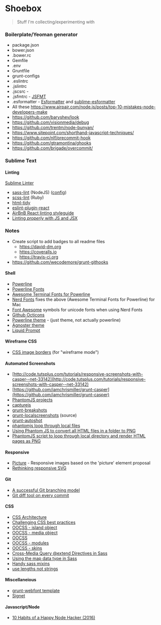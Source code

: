 # Shoebox

> Stuff I'm collecting/experimenting with

### Boilerplate/Yeoman generator

- package.json
- bower.json
- .bower.rc
- Gemfile
- .env
- Gruntfile
- grunt-configs
- .eslintrc
- .jslintrc
- .jscsrc -
- .jsfmtrc - [JSFMT](https://github.com/ionutvmi/sublime-jsfmt)
- .esformatter - [Esformatter](https://github.com/millermedeiros/esformatter) and [sublime-esformatter](https://github.com/piuccio/sublime-esformatter)
- All these https://www.airpair.com/node.js/posts/top-10-mistakes-node-developers-make
- https://github.com/baryshev/look
- https://github.com/visionmedia/debug
- https://github.com/trentm/node-bunyan/
- https://www.sitepoint.com/shorthand-javascript-techniques/
- https://github.com/nlf/precommit-hook
- https://github.com/gtramontina/ghooks
- https://github.com/brigade/overcommit/


### Sublime Text
#### Linting
[Sublime Linter](http://sublimelinter.readthedocs.org/en/latest/about.html)
- [sass-lint](https://github.com/sasstools/sass-lint) (NodeJS) ([config](http://sasstools.github.io/make-sass-lint-config/))
- [scss-lint](https://github.com/attenzione/SublimeLinter-scss-lint) (Ruby)
- [html-tidy](https://github.com/SublimeLinter/SublimeLinter-html-tidy)
- [eslint-plugin-react](https://github.com/yannickcr/eslint-plugin-react)
- [AirBnB React linting styleguide](https://github.com/airbnb/javascript/tree/master/react)
- [Linting *properly* with JS and JSX](https://medium.com/@dan_abramov/lint-like-it-s-2015-6987d44c5b48#.jksk2ewsm)

### Notes
- Create script to add badges to all readme files
    - https://david-dm.org
    - https://coveralls.io
    - https://travis-ci.org
- https://github.com/wecodemore/grunt-githooks

#### Shell
- [Powerline](https://github.com/powerline/powerline)
- [Powerline Fonts](https://github.com/powerline/fonts)
- [Awesome Terminal Fonts for Powerline](https://github.com/gabrielelana/awesome-terminal-fonts)
- [Nerd Fonts](https://github.com/ryanoasis/nerd-fonts) fixes the above  (Awesome Terminal Fonts for Powerline) for Mac
- [Font Awesome](http://fortawesome.github.io/Font-Awesome/icons/) symbols for unicode fonts when using Nerd Fonts
- [Github Octicons](https://octicons.github.com/)
- [Powerline theme](https://github.com/jeremyFreeAgent/oh-my-zsh-powerline-theme) - (just theme, not actually powerline)
- [Agnoster theme](https://gist.github.com/agnoster/3712874)
- [Liquid Prompt](https://github.com/nojhan/liquidprompt)

#### Wireframe CSS
- [CSS image borders](http://www.sitepoint.com/css3-border-images/) (for "wireframe mode")

#### Automated Screenshots
- [http://code.tutsplus.com/tutorials/responsive-screenshots-with-casper--net-33142](http://code.tutsplus.com/tutorials/responsive-screenshots-with-casper--net-33142)
- [https://github.com/iamchrismiller/grunt-casper](https://github.com/iamchrismiller/grunt-casper)
- [PhantomJS projects](http://phantomjs.org/related-projects.html)
- [capturejs](https://github.com/superbrothers/capturejs)
- [grunt-breakshots](https://github.com/EightMedia/grunt-breakshots)
- [grunt-localscreenshots](https://github.com/danielhusar/grunt-localscreenshots/blob/master/tasks/localscreenshots.js) (source)
- [grunt-autoshot](https://github.com/Ferrari/grunt-autoshot)
- [phantomjs loop through local files](http://stackoverflow.com/questions/19939046/phantomjs-fails-to-open-local-file)
- [Using Phantom JS to convert all HTML files in a folder to PNG](http://stackoverflow.com/questions/7531601/using-phantom-js-to-convert-all-html-files-in-a-folder-to-png)
- [PhantomJS script to loop through local directory and render HTML pages as PNG](https://gist.github.com/crazy4groovy/3160121)


#### Responsive
- [Picture](https://github.com/weblinc/picture) - Responsive images based on the 'picture' element proposal
- [Rethinking responsive SVG](http://www.smashingmagazine.com/2014/03/05/rethinking-responsive-svg/)

#### Git
- [A successful Git branching model](http://nvie.com/posts/a-successful-git-branching-model/)
- [Git diff tool on every commit](http://stackoverflow.com/questions/11673434/git-diff-tool-on-every-commit)

#### CSS
- [CSS Architecture](http://engineering.appfolio.com/2012/11/16/css-architecture/)
- [Challenging CSS best practices](http://www.smashingmagazine.com/2013/10/21/challenging-css-best-practices-atomic-approach/)
- [OOCSS - island object](http://csswizardry.com/2011/10/the-island-object/)
- [OOCSS - media object](http://www.stubbornella.org/content/2010/06/25/the-media-object-saves-hundreds-of-lines-of-code/)
- [OOCSS](https://github.com/stubbornella/oocss/wiki)
- [OOCSS - modules](https://github.com/stubbornella/oocss/wiki/Module)
- [OOCSS - skins](https://github.com/stubbornella/oocss/wiki/Module-Skins)
- [Cross-Media Query @extend Directives in Sass](http://www.sitepoint.com/cross-media-query-extend-sass/)
- [Using the map data type in Sass](http://blustemy.io/using-the-map-data-type-in-sass/)
- [Handy sass mixins](http://web-design-weekly.com/2013/05/12/handy-sass-mixins/)
- [use lengths not strings](http://hugogiraudel.com/2013/09/03/use-lengths-not-strings/)


#### Miscellaneious
- [grunt-webfont template](https://github.com/sapegin/grunt-webfont/blob/master/tasks/templates/bem.css)
- [Signet](https://github.com/HubSpot/signet)

#### Javascript/Node

- [10 Habits of a Happy Node Hacker (2016)](http://blog.heroku.com/archives/2015/11/10/node-habits-2016)
